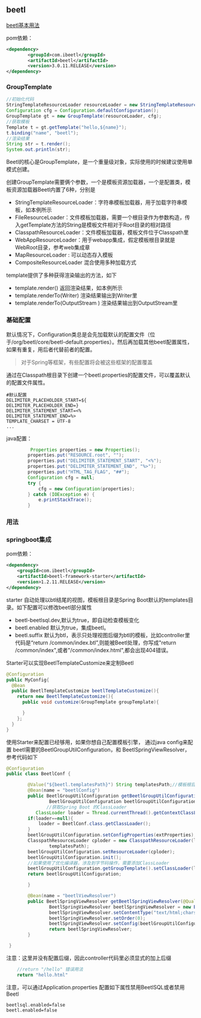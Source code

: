 ## beetl

[beetl基本用法](http://ibeetl.com/guide/#/beetl/basic)

pom依赖：

```xml
<dependency>
        <groupId>com.ibeetl</groupId>
        <artifactId>beetl</artifactId>
        <version>3.0.11.RELEASE</version>
</dependency>
```

### GroupTemplate

```java
//初始化代码
StringTemplateResourceLoader resourceLoader = new StringTemplateResourceLoader();
Configuration cfg = Configuration.defaultConfiguration();
GroupTemplate gt = new GroupTemplate(resourceLoader, cfg);
//获取模板
Template t = gt.getTemplate("hello,${name}");
t.binding("name", "beetl");
//渲染结果
String str = t.render();
System.out.println(str);
```

Beetl的核心是GroupTemplate，是一个重量级对象，实际使用的时候建议使用单模式创建。

创建GroupTemplate需要俩个参数，一个是模板资源加载器，一个是配置类，模板资源加载器Beetl内置了6种，分别是

- StringTemplateResourceLoader：字符串模板加载器，用于加载字符串模板，如本例所示
- FileResourceLoader：文件模板加载器，需要一个根目录作为参数构造，传入getTemplate方法的String是模板文件相对于Root目录的相对路径
- ClasspathResourceLoader：文件模板加载器，模板文件位于Classpath里
- WebAppResourceLoader：用于webapp集成，假定模板根目录就是WebRoot目录，参考web集成章
- MapResourceLoader : 可以动态存入模板
- CompositeResourceLoader 混合使用多种加载方式

template提供了多种获得渲染输出的方法，如下

- template.render() 返回渲染结果，如本例所示
- template.renderTo(Writer) 渲染结果输出到Writer里
- template.renderTo(OutputStream ) 渲染结果输出到OutputStream里

### 基础配置

默认情况下，Configuration类总是会先加载默认的配置文件（位于/org/beetl/core/beetl-default.properties）。然后再加载其他beetl配置属性，如果有重复，用后者代替前者的配置。

> 对于Spring等框架，有些配置将会被这些框架的配置覆盖

通过在Classpath根目录下创建一个beetl.properties的配置文件，可以覆盖默认的配置文件属性。

```properties
#默认配置
DELIMITER_PLACEHOLDER_START=${
DELIMITER_PLACEHOLDER_END=}
DELIMITER_STATEMENT_START=<%
DELIMITER_STATEMENT_END=%>
TEMPLATE_CHARSET = UTF-8
...
```

java配置：

```java
         Properties properties = new Properties();
        properties.put("RESOURCE.root", "");
        properties.put("DELIMITER_STATEMENT_START", "<%");
        properties.put("DELIMITER_STATEMENT_END", "%>");
        properties.put("HTML_TAG_FLAG", "##");
        Configuration cfg = null;
        try {
            cfg = new Configuration(properties);
        } catch (IOException e) {
            e.printStackTrace();
        }
```



### 用法



### springboot集成

pom依赖：

```xml
<dependency>
    <groupId>com.ibeetl</groupId>
    <artifactId>beetl-framework-starter</artifactId>
    <version>1.2.11.RELEASE</version>
</dependency>
```

starter 自动处理以btl结尾的视图，模板根目录是Spring Boot默认的templates目录。如下配置可以修改beetl部分属性

- beetl-beetlsql.dev,默认为true，即自动检查模板变化
- beetl.enabled 默认为true，集成beetl。
- beetl.suffix 默认为btl，表示只处理视图后缀为btl的模板，比如controller里代码是“return /common/index.btl”,则能被Beetl处理，你写成"return /common/index",或者"/common/index.html",都会出现404错误。

Starter可以实现BeetlTemplateCustomize来定制Beetl

```java
@Configuration
public MyConfig{
  @Bean
  public BeetlTemplateCustomize beetlTemplateCustomize(){
    return new BeetlTemplateCustomize(){
      public void customize(GroupTemplate groupTemplate){

      }
    };
  }
}
```

使用Starter来配置已经够用，如果你想自己配置模板引擎， 通过java config来配置 beetl需要的BeetlGroupUtilConfiguration，和 BeetlSpringViewResolver，参考代码如下

```java
@Configuration
public class BeetlConf {

        @Value("${beetl.templatesPath}") String templatesPath;//模板根目录 ，比如 "templates"
        @Bean(name = "beetlConfig")
        public BeetlGroupUtilConfiguration getBeetlGroupUtilConfiguration() {
                BeetlGroupUtilConfiguration beetlGroupUtilConfiguration = new BeetlGroupUtilConfiguration();
               //获取Spring Boot 的ClassLoader
           ClassLoader loader = Thread.currentThread().getContextClassLoader();
        if(loader==null){
            loader = BeetlConf.class.getClassLoader();
        }
        beetlGroupUtilConfiguration.setConfigProperties(extProperties);//额外的配置，可以覆盖默认配置，一般不需要
        ClasspathResourceLoader cploder = new ClasspathResourceLoader(loader,
                templatesPath);
        beetlGroupUtilConfiguration.setResourceLoader(cploder);
        beetlGroupUtilConfiguration.init();
        //如果使用了优化编译器，涉及到字节码操作，需要添加ClassLoader
        beetlGroupUtilConfiguration.getGroupTemplate().setClassLoader(loader);
        return beetlGroupUtilConfiguration;

        }

        @Bean(name = "beetlViewResolver")
        public BeetlSpringViewResolver getBeetlSpringViewResolver(@Qualifier("beetlConfig") BeetlGroupUtilConfiguration beetlGroupUtilConfiguration) {
                BeetlSpringViewResolver beetlSpringViewResolver = new BeetlSpringViewResolver();
                beetlSpringViewResolver.setContentType("text/html;charset=UTF-8");
                beetlSpringViewResolver.setOrder(0);
                beetlSpringViewResolver.setConfig(beetlGroupUtilConfiguration);
                return beetlSpringViewResolver;
        }

 }
```

注意：这里并没有配置后缀，因此controller代码里必须显式的加上后缀

```java
    //return "/hello" 错误用法
    return "hello.html" 
```

注意，可以通过Application.properties 配置如下属性禁用BeetlSQL或者禁用Beetl

```properties
beetlsql.enabled=false
beetl.enabled=false
```




